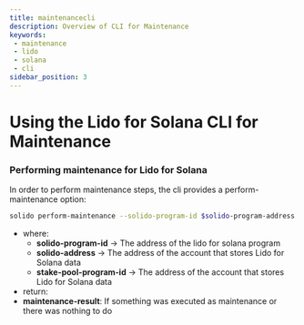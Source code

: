 ```yaml
---
title: maintenancecli
description: Overview of CLI for Maintenance
keywords:
 - maintenance
 - lido
 - solana
 - cli
sidebar_position: 3
---
```


# Using the Lido for Solana CLI for Maintenance


### Performing maintenance for Lido for Solana

In order to perform maintenance steps, the cli provides a perform-maintenance option:

```bash
solido perform-maintenance --solido-program-id $solido-program-address --solido-address $solido-address --stake-pool-program $stake-pool-program
```
- where:
  - **solido-program-id** -> The address of the lido for solana program
  - **solido-address** -> The address of the account that stores Lido for Solana data
  - **stake-pool-program-id** -> The address of the account that stores Lido for Solana data
 - return:
  - **maintenance-result**: If something was executed as maintenance or there was nothing to do



